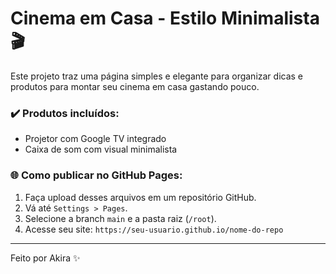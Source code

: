 # Cinema em Casa - Estilo Minimalista 🎬

Este projeto traz uma página simples e elegante para organizar dicas e produtos para montar seu cinema em casa gastando pouco.

### ✔️ Produtos incluídos:
- Projetor com Google TV integrado
- Caixa de som com visual minimalista

### 🌐 Como publicar no GitHub Pages:

1. Faça upload desses arquivos em um repositório GitHub.
2. Vá até `Settings > Pages`.
3. Selecione a branch `main` e a pasta raiz (`/root`).
4. Acesse seu site: `https://seu-usuario.github.io/nome-do-repo`

---

Feito por Akira ✨
